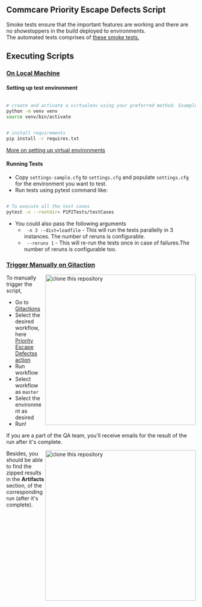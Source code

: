## Commcare Priority Escape Defects Script

Smoke tests ensure that the important features are working and there are no showstoppers in the build deployed to environments.\
The automated tests comprises of [these smoke tests.](https://docs.google.com/spreadsheets/d/1mfnqPQoi4l5_kXL26bQRhiWxZnxVfG4roEXjX82GNqc/edit?gid=996431065#gid=996431065)

## Executing Scripts

### <ins> On Local Machine </ins>

#### Setting up test environment

```sh

# create and activate a virtualenv using your preferred method. Example:
python -m venv venv
source venv/bin/activate


# install requirements
pip install -r requires.txt

```

[More on setting up virtual environments](https://confluence.dimagi.com/display/GTD/QA+and+Python+Virtual+Environments)


#### Running Tests


 -   Copy `settings-sample.cfg` to `settings.cfg` and populate `settings.cfg` for
the environment you want to test.
- Run tests using pytest command like:

```sh

# To execute all the test cases 
pytest -v --rootdir= P1P2Tests/testCases

```
- You could also pass the following arguments
  - ` -n 3 --dist=loadfile` - This will run the tests parallelly in 3 instances. The number of reruns is configurable.
  - ` --reruns 1` - This will re-run the tests once in case of failures.The number of reruns is configurable too.

### <ins> Trigger Manually on Gitaction </ins>

<img align="right" width="400" src="https://github.com/dimagi/dimagi-qa/assets/67914792/002fbfd3-2512-4e12-a8ea-e57f93f5a615" alt="clone this repository" />

To manually trigger the script,
  - Go to [Gitactions](https://github.com/dimagi/dimagi-qa/actions/)
  - Select the desired workflow, here [Priority Escape Defectss action](https://github.com/dimagi/dimagi-qa/actions/workflows/hq-smoke-tests.yml)
  - Run workflow
  - Select workflow as ```master```
  - Select the environment as desired
  - Run!

If you are a part of the QA team, you'll receive emails for the result of the run after it's complete. 

<img align="right" width="400" src="https://user-images.githubusercontent.com/67914792/168756705-88e4b330-b05a-4df2-a60c-7d45e8a2d002.PNG" alt="clone this repository" />

Besides, you should be able to find the zipped results in the **Artifacts** section, of the corresponding run (after it's complete).
